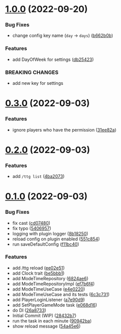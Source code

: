 # [1.0.0](https://github.com/GiganticMinecraft/TimeToGo/compare/v0.3.0...v1.0.0) (2022-09-20)


### Bug Fixes

* change config key name (`day` -> `days`) ([b662b0b](https://github.com/GiganticMinecraft/TimeToGo/commit/b662b0bc7c2cba2880e7c75cc8e51e5d04da55f9))


### Features

* add DayOfWeek for settings ([db25423](https://github.com/GiganticMinecraft/TimeToGo/commit/db254237ad50cd9aad5fd17e437ad3ebad7ec256))


### BREAKING CHANGES

* add new key for settings



# [0.3.0](https://github.com/GiganticMinecraft/TimeToGo/compare/v0.2.0...v0.3.0) (2022-09-03)


### Features

* ignore players who have the permission ([31ee82a](https://github.com/GiganticMinecraft/TimeToGo/commit/31ee82a8fc8cb5032bf824baa9fb43d7e00e09d7))



# [0.2.0](https://github.com/GiganticMinecraft/TimeToGo/compare/v0.1.0...v0.2.0) (2022-09-03)


### Features

* add `/ttg list` ([4ba2073](https://github.com/GiganticMinecraft/TimeToGo/commit/4ba20735e901d3283082c4a40b7a7c66ac9fd83b))



# [0.1.0](https://github.com/GiganticMinecraft/TimeToGo/compare/28432b7f8686598a93f5e1f70113316d49ce2a16...v0.1.0) (2022-09-03)


### Bug Fixes

* fix cast ([cd07480](https://github.com/GiganticMinecraft/TimeToGo/commit/cd0748057aed12734f5ca14f7295aac3a6987a70))
* fix typo ([5406957](https://github.com/GiganticMinecraft/TimeToGo/commit/540695777c4ca863e65d837162ed98cab0fb5404))
* logging with plugin logger ([8b18250](https://github.com/GiganticMinecraft/TimeToGo/commit/8b182503bb1c20fe1394529216f0c11c4be951b4))
* reload config on plugin enabled ([551c854](https://github.com/GiganticMinecraft/TimeToGo/commit/551c8547f4c2c2e43cf18071020fe2e39c3aada3))
* run saveDefaultConfig ([f11bc40](https://github.com/GiganticMinecraft/TimeToGo/commit/f11bc40c259a9ac1a9eb13e1b8d1f839ec0e265d))


### Features

* add /ttg reload ([ee02e51](https://github.com/GiganticMinecraft/TimeToGo/commit/ee02e519fea1b07efc0a8dbbbd3df6ba65598eea))
* add Clock trait ([be5bbb1](https://github.com/GiganticMinecraft/TimeToGo/commit/be5bbb19a92c581d9093ca8274a954fc760beb6d))
* add ModeTimeRepository ([6824ae6](https://github.com/GiganticMinecraft/TimeToGo/commit/6824ae6fe3fcce2735537d0f592bdf1ad9aff9e0))
* add ModeTimeRepositoryImpl ([ef7b6f4](https://github.com/GiganticMinecraft/TimeToGo/commit/ef7b6f468f163e1dc43c99efbaf4f308fac2f3cc))
* add ModeTimeUseCase ([e4e0220](https://github.com/GiganticMinecraft/TimeToGo/commit/e4e022004a1bb9651a24da9d060bfe46770903be))
* add ModeTimeUseCase and its tests ([6c3c731](https://github.com/GiganticMinecraft/TimeToGo/commit/6c3c731d0eb28902fb1b7a82c5e69ee28b55d798))
* add PlayerLoginListener ([a7e90d9](https://github.com/GiganticMinecraft/TimeToGo/commit/a7e90d94744080af5e2e3210634a0815b11b365a))
* add SetPlayerGameMode task ([e068d16](https://github.com/GiganticMinecraft/TimeToGo/commit/e068d164389c18a47dd498ef3f7132a2d4e4c146))
* do DI ([26a8733](https://github.com/GiganticMinecraft/TimeToGo/commit/26a873319816d7b9e39c191689f83df0c4ea09bc))
* Initial Commit (WIP) ([28432b7](https://github.com/GiganticMinecraft/TimeToGo/commit/28432b7f8686598a93f5e1f70113316d49ce2a16))
* run the task in each minute ([90942ba](https://github.com/GiganticMinecraft/TimeToGo/commit/90942bab4232e9b9ab982c6930e92326983b1593))
* show reload message ([54a45e6](https://github.com/GiganticMinecraft/TimeToGo/commit/54a45e6b0a1c90efea8f599233c67185497adddb))



